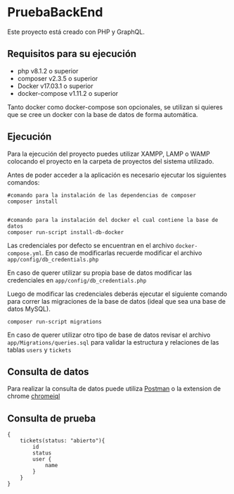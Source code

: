 # PruebaBackEnd

Este proyecto está creado con PHP y GraphQL.

## Requisitos para su ejecución

- php v8.1.2 o superior
- composer v2.3.5 o superior
- Docker v17.03.1 o superior
- docker-compose v1.11.2 o superior

Tanto docker como docker-compose son opcionales, se utilizan si quieres que se cree un docker con la base de datos de forma automática.

## Ejecución

Para la ejecución del proyecto puedes utilizar XAMPP, LAMP o WAMP colocando el proyecto en la carpeta de proyectos del sistema utilizado.

Antes de poder acceder a la aplicación es necesario ejecutar los siguientes comandos:

```
#comando para la instalación de las dependencias de composer
composer install


#comando para la instalación del docker el cual contiene la base de datos
composer run-script install-db-docker
```

Las credenciales por defecto se encuentran en el archivo `docker-compose.yml`.
En caso de modificarlas recuerde modificar el archivo `app/config/db_credentials.php`

En caso de querer utilizar su propia base de datos modificar las credenciales en `app/config/db_credentials.php`

Luego de modificar las credenciales deberás ejecutar el siguiente comando para correr las migraciones de la base de datos (ideal que sea una base de datos MySQL).

```
composer run-script migrations
```

En caso de querer utilizar otro tipo de base de datos revisar el archivo `app/Migrations/queries.sql` para validar la estructura y relaciones de las tablas `users` y `tickets`

## Consulta de datos

Para realizar la consulta de datos puede utiliza [Postman](https://www.postman.com/downloads/) o la extension de chrome [chromeiql](https://chrome.google.com/webstore/detail/chromeiql/fkkiamalmpiidkljmicmjfbieiclmeij)

## Consulta de prueba

```
{
    tickets(status: "abierto"){
        id
        status
        user {
            name
        }
    }
}
```
